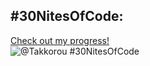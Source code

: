 ## #30NitesOfCode:
  [Check out my progress!](https://www.codedex.io/@Takkorou/30-nites-of-code)  
  ![@Takkorou #30NitesOfCode](https://www.codedex.io/api/petStatus?user=Takkorou)
